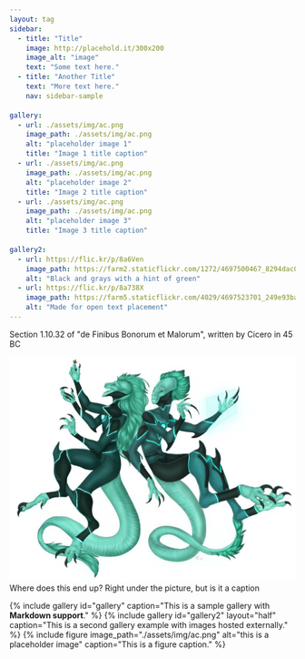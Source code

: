 ```yaml
---
layout: tag
sidebar:
  - title: "Title"
    image: http://placehold.it/300x200
    image_alt: "image"
    text: "Some text here."
  - title: "Another Title"
    text: "More text here."
    nav: sidebar-sample

gallery:
  - url: ./assets/img/ac.png
    image_path: ./assets/img/ac.png
    alt: "placeholder image 1"
    title: "Image 1 title caption"
  - url: ./assets/img/ac.png
    image_path: ./assets/img/ac.png
    alt: "placeholder image 2"
    title: "Image 2 title caption"
  - url: ./assets/img/ac.png
    image_path: ./assets/img/ac.png
    alt: "placeholder image 3"
    title: "Image 3 title caption"

gallery2:
  - url: https://flic.kr/p/8a6Ven
    image_path: https://farm2.staticflickr.com/1272/4697500467_8294dac099_q.jpg
    alt: "Black and grays with a hint of green"
  - url: https://flic.kr/p/8a738X
    image_path: https://farm5.staticflickr.com/4029/4697523701_249e93ba23_q.jpg
    alt: "Made for open text placement"
---
```


Section 1.10.32 of "de Finibus Bonorum et Malorum", written by Cicero in 45 BC

![ac](./assets/img/ac.png) Where does this end up? Right under the picture, but is it a caption

{% include gallery id="gallery" caption="This is a sample gallery with **Markdown support**." %}
{% include gallery id="gallery2" layout="half" caption="This is a second gallery example with images hosted externally." %}
{% include figure image_path="./assets/img/ac.png" alt="this is a placeholder image" caption="This is a figure caption." %}

